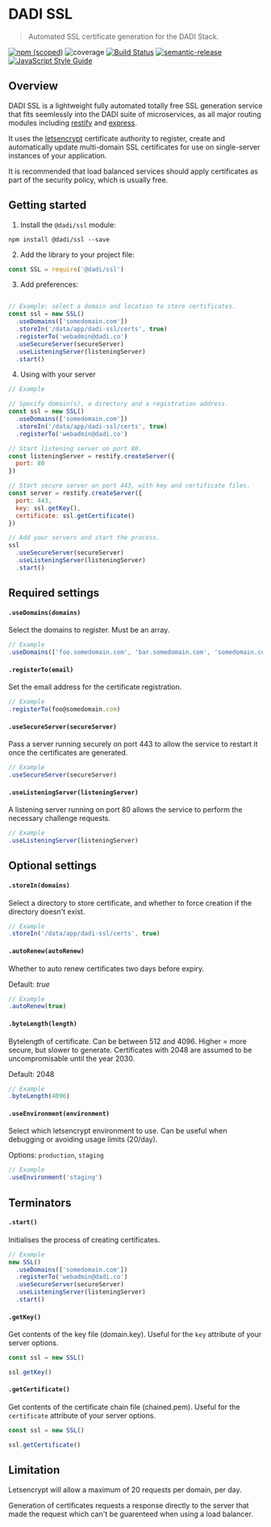 # DADI SSL

> Automated SSL certificate generation for the DADI Stack.

[![npm (scoped)](https://img.shields.io/npm/v/@dadi/ssl.svg?maxAge=10800&style=flat-square)](https://www.npmjs.com/package/@dadi/ssl)
![coverage](https://img.shields.io/badge/coverage-56%25-red.svg?style=flat?style=flat-square)
[![Build Status](https://travis-ci.org/dadi/ssl.svg?branch=master)](https://travis-ci.org/dadi/ssl)
[![semantic-release](https://img.shields.io/badge/%20%20%F0%9F%93%A6%F0%9F%9A%80-semantic--release-e10079.svg?style=flat-square)](https://github.com/semantic-release/semantic-release)
[![JavaScript Style Guide](https://img.shields.io/badge/code%20style-standard-brightgreen.svg?style=flat-square)](http://standardjs.com/)

## Overview

DADI SSL is a lightweight fully automated totally free SSL generation service that fits seemlessly into the DADI suite of microservices, as all major routing modules including [restify](http://restify.com/) and [express](https://expressjs.com/).

It uses the [letsencrypt](https://letsencrypt.org/) certificate authority to register, create and automatically update multi-domain SSL certificates for use on single-server instances of your application. 

It is recommended that load balanced services should apply certificates as part of the security policy, which is usually free.

## Getting started

1. Install the `@dadi/ssl` module:

```shell
npm install @dadi/ssl --save
```

2. Add the library to your project file:

```javascript
const SSL = require('@dadi/ssl')
```

3. Add preferences:

```javascript

// Example: select a domain and location to store certificates.
const ssl = new SSL()
  .useDomains(['somedomain.com'])
  .storeIn('/data/app/dadi-ssl/certs', true)
  .registerTo('webadmin@dadi.co')
  .useSecureServer(secureServer)
  .useListeningServer(listeningServer)
  .start()
```

4. Using with your server

```javascript
// Example

// Specify domain(s), a directory and a registration address.
const ssl = new SSL()
  .useDomains(['somedomain.com'])
  .storeIn('/data/app/dadi-ssl/certs', true)
  .registerTo('webadmin@dadi.co')

// Start listening server on port 80.
const listeningServer = restify.createServer({
  port: 80
})

// Start secure server on port 443, with key and certificate files.
const server = restify.createServer({
  port: 443,
  key: ssl.getKey(),
  certificate: ssl.getCertificate()
})

// Add your servers and start the process.
ssl
  .useSecureServer(secureServer)
  .useListeningServer(listeningServer)
  .start()

```

## Required settings

#### `.useDomains(domains)`

Select the domains to register. Must be an array.

```javascript
// Example
.useDomains(['foo.somedomain.com', 'bar.somedomain.com', 'somedomain.com'])
```

#### `.registerTo(email)`

Set the email address for the certificate registration.

```javascript
// Example
.registerTo(foo@somedomain.com)

```

#### `.useSecureServer(secureServer)`

Pass a server running securely on port 443 to allow the service to restart it once the certificates are generated.

```javascript
// Example
.useSecureServer(secureServer)
```

#### `.useListeningServer(listeningServer)`

A listening server running on port 80 allows the service to perform the necessary challenge requests. 

```javascript
// Example
.useListeningServer(listeningServer)
```

## Optional settings

#### `.storeIn(domains)`

Select a directory to store certificate, and whether to force creation if the directory doesn't exist.

```javascript
// Example
.storeIn('/data/app/dadi-ssl/certs', true)
```

#### `.autoRenew(autoRenew)`

Whether to auto renew certificates two days before expiry.

Default: *true*

```javascript
// Example
.autoRenew(true)
```

#### `.byteLength(length)`

Bytelength of certificate. Can be between 512 and 4096. Higher = more secure, but slower to generate. Certificates with 2048 are assumed to be uncompromisable until the year 2030.

Default: 2048

```javascript
// Example
.byteLength(4096)
```

#### `.useEnvironment(environment)`

Select which letsencrypt environment to use. Can be useful when debugging or avoiding usage limits (20/day).

Options: `production`, `staging`

```javascript
// Example
.useEnvironment('staging')
```

## Terminators

#### `.start()`

Initialises the process of creating certificates.

```javascript
// Example
new SSL()
  .useDomains(['somedomain.com'])
  .registerTo('webadmin@dadi.co')
  .useSecureServer(secureServer)
  .useListeningServer(listeningServer)
  .start()
```

#### `.getKey()`

Get contents of the key file (domain.key). Useful for the `key` attribute of your server options.

```javascript
const ssl = new SSL()

ssl.getKey()
```

#### `.getCertificate()`

Get contents of the certificate chain file (chained.pem). Useful for the `certificate` attribute of your server options.

```javascript
const ssl = new SSL()

ssl.getCertificate()
```

## Limitation

Letsencrypt will allow a maximum of 20 requests per domain, per day. 

Generation of certificates requests a response directly to the server that made the request which can't be guarenteed when using a load balancer.